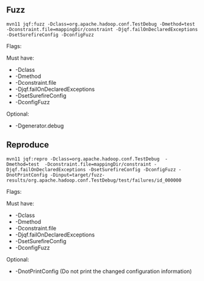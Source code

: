 ## Fuzz
```
mvn11 jqf:fuzz -Dclass=org.apache.hadoop.conf.TestDebug -Dmethod=test -Dconstraint.file=mappingDir/constraint -Djqf.failOnDeclaredExceptions -DsetSurefireConfig -DconfigFuzz
```

Flags:

Must have:
- -Dclass
- -Dmethod
- -Dconstraint.file
- -Djqf.failOnDeclaredExceptions
- -DsetSurefireConfig
- -DconfigFuzz

Optional:
- -Dgenerator.debug

## Reproduce
```
mvn11 jqf:repro -Dclass=org.apache.hadoop.conf.TestDebug  -Dmethod=test  -Dconstraint.file=mappingDir/constraint -Djqf.failOnDeclaredExceptions -DsetSurefireConfig -DconfigFuzz -DnotPrintConfig -Dinput=target/fuzz-results/org.apache.hadoop.conf.TestDebug/test/failures/id_000000
```

Flags:

Must have:
  - -Dclass
  - -Dmethod
  - -Dconstraint.file
  - -Djqf.failOnDeclaredExceptions
  - -DsetSurefireConfig
  - -DconfigFuzz

Optional:
- -DnotPrintConfig (Do not print the changed configuration information)
